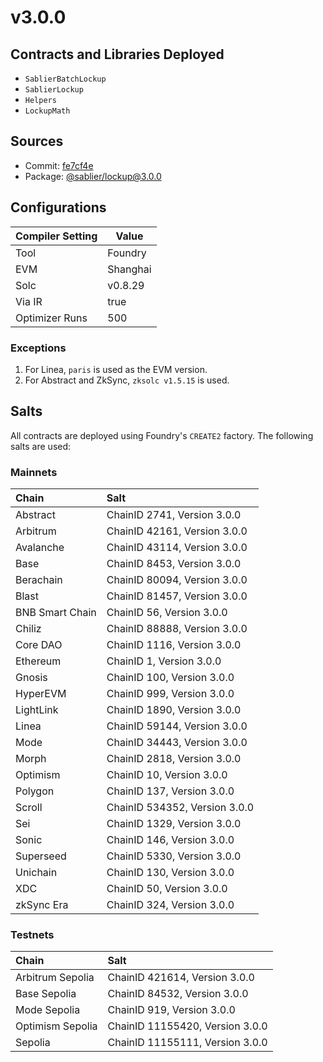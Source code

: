 # v3.0.0

## Contracts and Libraries Deployed

- `SablierBatchLockup`
- `SablierLockup`
- `Helpers`
- `LockupMath`

## Sources

<!-- TODO: update commit after launch -->

- Commit: [fe7cf4e](https://github.com/sablier-labs/lockup/commit/fe7cf4eeab1b316dbc1fa5da086a3b266f6b4079)
- Package: [@sablier/lockup@3.0.0](https://npmjs.com/package/@sablier/lockup/v/3.0.0)

## Configurations

| Compiler Setting | Value    |
| ---------------- | -------- |
| Tool             | Foundry  |
| EVM              | Shanghai |
| Solc             | v0.8.29  |
| Via IR           | true     |
| Optimizer Runs   | 500      |

### Exceptions

1. For Linea, `paris` is used as the EVM version.
2. For Abstract and ZkSync, `zksolc v1.5.15` is used.

## Salts

All contracts are deployed using Foundry's `CREATE2` factory. The following salts are used:

### Mainnets

| Chain           | Salt                          |
| :-------------- | :---------------------------- |
| Abstract        | ChainID 2741, Version 3.0.0   |
| Arbitrum        | ChainID 42161, Version 3.0.0  |
| Avalanche       | ChainID 43114, Version 3.0.0  |
| Base            | ChainID 8453, Version 3.0.0   |
| Berachain       | ChainID 80094, Version 3.0.0  |
| Blast           | ChainID 81457, Version 3.0.0  |
| BNB Smart Chain | ChainID 56, Version 3.0.0     |
| Chiliz          | ChainID 88888, Version 3.0.0  |
| Core DAO        | ChainID 1116, Version 3.0.0   |
| Ethereum        | ChainID 1, Version 3.0.0      |
| Gnosis          | ChainID 100, Version 3.0.0    |
| HyperEVM        | ChainID 999, Version 3.0.0    |
| LightLink       | ChainID 1890, Version 3.0.0   |
| Linea           | ChainID 59144, Version 3.0.0  |
| Mode            | ChainID 34443, Version 3.0.0  |
| Morph           | ChainID 2818, Version 3.0.0   |
| Optimism        | ChainID 10, Version 3.0.0     |
| Polygon         | ChainID 137, Version 3.0.0    |
| Scroll          | ChainID 534352, Version 3.0.0 |
| Sei             | ChainID 1329, Version 3.0.0   |
| Sonic           | ChainID 146, Version 3.0.0    |
| Superseed       | ChainID 5330, Version 3.0.0   |
| Unichain        | ChainID 130, Version 3.0.0    |
| XDC             | ChainID 50, Version 3.0.0     |
| zkSync Era      | ChainID 324, Version 3.0.0    |

### Testnets

| Chain            | Salt                            |
| :--------------- | :------------------------------ |
| Arbitrum Sepolia | ChainID 421614, Version 3.0.0   |
| Base Sepolia     | ChainID 84532, Version 3.0.0    |
| Mode Sepolia     | ChainID 919, Version 3.0.0      |
| Optimism Sepolia | ChainID 11155420, Version 3.0.0 |
| Sepolia          | ChainID 11155111, Version 3.0.0 |
